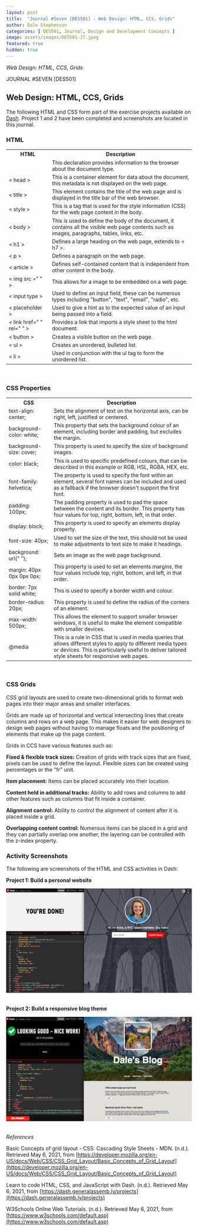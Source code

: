 ```yaml
---
layout: post
title:  "Journal #Seven [DES501] - Web Design: HTML, CCS, Grids" 
author: Dale Stephenson
categories: [ DES501, Journal, Design and Development Concepts ]
image: assets/images/DES501-J7.jpeg
featured: true
hidden: true
---
```

<i>Web Design: HTML, CCS, Grids</i>

JOURNAL #SEVEN [DES501]

<h2>Web Design: HTML, CCS, Grids</h2>
 
The following HTML and CSS form part of the exercise projects available on [Dash](https://dash.generalassemb.ly/projects). Project 1 and 2 have been completed and screenshots are located in this journal.
 
<h3>HTML</h3>
 
<table style="width:100%">
  <tr>
    <th>HTML</th>
    <th>Description</th>
  </tr>
  <tr>
    <td><code><!DOCTYPE html></code></td>
    <td>This declaration provides information to the browser about the document type.</td>
  </tr>
  <tr>
    <td>< head ></td>
    <td>This is a container element for data about the document, this metadata is not displayed on the web page.</td>
  </tr>
    <tr>
    <td>< title ></td>
    <td>This element contains the title of the web page and is displayed in the title bar of the web browser.</td>
  </tr>
  <tr>
    <td>< style ></td>
    <td>This is a tag that is used for the style information (CSS) for the web page content in the body.</td>
  </tr>
    <tr>
    <td>< body ></td>
    <td>This is used to define the body of the document, it contains all the visible web page contents such as images, paragraphs, tables, links, etc.</td>
  </tr>
    <tr>
    <td>< h1 ></td>
    <td>Defines a large heading on the web page, extends to < h7 >.</td>
  </tr>
  <tr>
    <td>< p ></td>
    <td>Defines a paragraph on the web page. </td>
  </tr>
    <tr>
    <td>< article ></td>
    <td>Defines self-contained content that is independent from other content in the body.</td>
  </tr>
  <tr>
    <td>< img src =" " ></td>
    <td>This allows for a image to be embedded on a web page.</td>
  </tr>
  <tr>
    <td>< input type ></td>
    <td>Used to define an input field, these can be numerous types including "button", "text", "email", "radio", etc.</td>
  </tr>
  <tr>
    <td>< placeholder ></td>
    <td>Used to give a hint as to the expected value of an input being passed into a field.</td>
  </tr>
  <tr>
    <td>< link href=" " rel=" " ></td>
    <td>Provides a link that imports a style sheet to the html document.</td>
  </tr>
  <tr>
    <td>< button ></td>
    <td>Creates a visible button on the web page. </td>
  </tr>
  <tr>
    <td>< ul ></td>
    <td>Creates an unordered, bulleted list.</td>
  </tr>
  <tr>
    <td>< li ></td>
    <td>Used in conjunction with the ul tag to form the unordered list.</td>
  </tr></table>
<br>
 
<h3>CSS Properties</h3>
 
<table style="width:100%">
  <tr>
    <th>CSS</th>
    <th>Description</th>
  </tr>
  <tr>
    <td>text-align: center;</td>
    <td>Sets the alignment of text on the horizontal axis, can be right, left, justified or centered.</td>
  </tr>
  <tr>
    <td>background-color: white;</td>
    <td>This property that sets the background colour of an element, including border and padding, but excludes the margin.</td>
  </tr>
    <tr>
    <td>background-size: cover;</td>
    <td>This property is used to specify the size of background images.</td>
  </tr>
  <tr>
    <td>color: black;</td>
    <td>This is used to specific predefined colours, that can be described in this example or RGB, HSL, RGBA, HEX, etc.</td>
  </tr>
    <tr>
    <td>font-family: helvetica;</td>
    <td> The property is used to specify the font within an element, several font names can be included and used as a fallback if the browser doesn't support the first font.</td>
  </tr>
  <tr>
    <td>padding: 100px;</td>
    <td>The padding property is used to pad the space between the content and its border. This property has four values for top, right, bottom, left, in that order.</td>
  </tr>
  <tr>
    <td>display: block;</td>
    <td>This property is used to specify an elements display property.</td>
  </tr>
  <tr>
    <td>font-size: 40px;</td>
    <td>Used to set the size of the text, this should not be used to make adjustments to text size to make it headings.</td>
  </tr>
  <tr>
    <td>background: url(" ");</td>
    <td>Sets an image as the web page background.</td>
  </tr>
  <tr>
    <td>margin: 40px 0px 0px 0px;</td>
    <td>This property is used to set an elements margins, the four values include top, right, bottom, and left, in that order.</td>
  </tr>
  <tr>
    <td>border: 7px solid white;</td>
    <td>This is used to specify a border width and colour.</td>
  </tr>
  <tr>
    <td>border-radius: 20px;</td>
    <td>This property is used to define the radius of the corners of an element.</td>
  </tr>
  <tr>
    <td>max-width: 500px;</td>
    <td>This allows the element to support smaller browser windows, it is useful to make the element compatible with smaller devices.</td>
  </tr>
  <tr>
    <td>@media</td>
    <td>This is a rule in CSS that is used in media queries that allows different styles to apply to different media types or devices. This is particularly useful to deliver tailored style sheets for responsive web pages.</td>
  </tr></table>
  <br>
 
<h3>CSS Grids</h3>
 
CSS grid layouts are used to create two-dimensional grids to format web pages into their major areas and smaller interfaces.
 
Grids are made up of horizontal and vertical intersecting lines that create columns and rows on a web page. This makes it easier for web designers to design web pages without having to manage floats and the positioning of elements that make up the page content.
 
Grids in CCS have various features such as:
 
<b>Fixed & flexible track sizes:</b> Creation of grids with track sizes that are fixed, pixels can be used to define the layout. Flexible sizes can be created using percentages or the "fr" unit.
 
<b>Item placement:</b> Items can be placed accurately into their location.
 
<b>Content held in additional tracks:</b> Ability to add rows and columns to add other features such as columns that fit inside a container.
 
<b>Alignment control:</b> Ability to control the alignment of content after it is placed inside a grid.
 
<b>Overlapping content control:</b> Numerous items can be placed in a grid and they can partially overlap one another, the layering can be controlled with the z-index property.<br>
 
<h3>Activity Screenshots</h3>
 
The following are screenshots of the HTML and CSS activities in Dash:<br>
 
<b>Project 1: Build a personal website</b><br>

<center><img src="/assets/images/DES501_PRJ1.png" alt="HTML and CSS Dash project 1"></center><br>
 
<b>Project 2: Build a responsive blog theme</b><br>

<center><img src="/assets/images/DES501_PRJ2.png" alt="HTML and CSS Dash project 2"></center><br>
 
<i>References</i><br>
 
Basic Concepts of grid layout - CSS: Cascading Style Sheets - MDN. (n.d.). Retrieved May 6, 2021, from [https://developer.mozilla.org/en-US/docs/Web/CSS/CSS_Grid_Layout/Basic_Concepts_of_Grid_Layout](https://developer.mozilla.org/en-US/docs/Web/CSS/CSS_Grid_Layout/Basic_Concepts_of_Grid_Layout)<br>
 
Learn to code HTML, CSS, and JavaScript with Dash. (n.d.). Retrieved May 6, 2021, from [https://dash.generalassemb.ly/projects](https://dash.generalassemb.ly/projects)<br>
 
W3Schools Online Web Tutorials. (n.d.). Retrieved May 6, 2021, from [https://www.w3schools.com/default.asp](https://www.w3schools.com/default.asp)